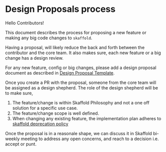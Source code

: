 # Design Proposals process

Hello Contributors!

This document describes the process for proposing a new feature or making any
big code changes to `skaffold`.

Having a proposal, will likely reduce the back and forth between the contributor
and the core team. It also makes sure, each new feature or a big change has a
design review.

For any new feature, config or big changes, please add a design proposal document
as described in [Design Proposal Template](./design-proposal-template.md).

Once you create a PR with the proposal, someone from the core team will be
assigned as a design shepherd. The role of the design shepherd will be to make
sure,

1. The feature/change is within Skaffold Philosophy and not a one off
   solution for a specific use case.
2. The feature/change scope is well defined.
3. When changing any existing feature, the implementation plan adheres to
   [skaffold deprecation policy](./../../deprecation-policy.md)

Once the proposal is in a reasonale shape, we can discuss it in Skaffold bi-weekly
meeting to address any open concerns, and reach to a decision i.e. accept or
punt.
